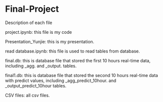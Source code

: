 # Final-Project

Description of each file

project.ipynb: this file is my code

Presentation_Yunjie: this is my presentation.

read database.ipynb: this file is used to read tables from database.

final.db: this is database file that stored the first 10 hours real-time data, including _agg. and _output. tables.

final1.db: this is database file that stored the second 10 hours real-time data with predict values, including _agg_predict_10hour. and _output_predict_10hour tables.

CSV files: all csv files.

